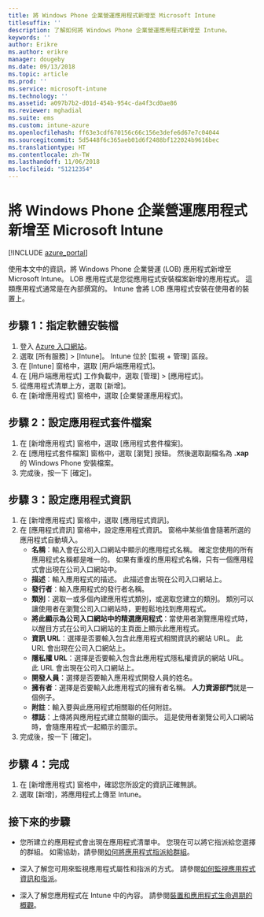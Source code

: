 ```yaml
---
title: 將 Windows Phone 企業營運應用程式新增至 Microsoft Intune
titlesuffix: ''
description: 了解如何將 Windows Phone 企業營運應用程式新增至 Intune。
keywords: ''
author: Erikre
ms.author: erikre
manager: dougeby
ms.date: 09/13/2018
ms.topic: article
ms.prod: ''
ms.service: microsoft-intune
ms.technology: ''
ms.assetid: a097b7b2-d01d-454b-954c-da4f3cd0ae86
ms.reviewer: mghadial
ms.suite: ems
ms.custom: intune-azure
ms.openlocfilehash: ff63e3cdf670156c66c156e3defe6d67e7c04044
ms.sourcegitcommit: 5d5448f6c365aeb01d6f2488bf122024b9616bec
ms.translationtype: HT
ms.contentlocale: zh-TW
ms.lasthandoff: 11/06/2018
ms.locfileid: "51212354"
---
```

# <a name="add-a-windows-phone-line-of-business-app-to-microsoft-intune"></a>將 Windows Phone 企業營運應用程式新增至 Microsoft Intune

[!INCLUDE [azure_portal](./includes/azure_portal.md)]

使用本文中的資訊，將 Windows Phone 企業營運 (LOB) 應用程式新增至 Microsoft Intune。 LOB 應用程式是您從應用程式安裝檔案新增的應用程式。 這類應用程式通常是在內部撰寫的。 Intune 會將 LOB 應用程式安裝在使用者的裝置上。 

## <a name="step-1-specify-the-software-setup-file"></a>步驟 1：指定軟體安裝檔

1. 登入 [Azure 入口網站](https://portal.azure.com)。
2. 選取 [所有服務] > [Intune]。 Intune 位於 [監視 + 管理] 區段。
3. 在 [Intune] 窗格中，選取 [用戶端應用程式]。
4. 在 [用戶端應用程式] 工作負載中，選取 [管理] > [應用程式]。
5. 從應用程式清單上方，選取 [新增]。
6. 在 [新增應用程式] 窗格中，選取 [企業營運應用程式]。

## <a name="step-2-configure-the-app-package-file"></a>步驟 2：設定應用程式套件檔案

1. 在 [新增應用程式] 窗格中，選取 [應用程式套件檔案]。
2. 在 [應用程式套件檔案] 窗格中，選取 [瀏覽] 按鈕。 然後選取副檔名為 **.xap** 的 Windows Phone 安裝檔案。
3. 完成後，按一下 [確定]。


## <a name="step-3-configure-app-information"></a>步驟 3：設定應用程式資訊

1. 在 [新增應用程式] 窗格中，選取 [應用程式資訊]。
2. 在 [應用程式資訊] 窗格中，設定應用程式資訊。 窗格中某些值會隨著所選的應用程式自動填入。
    - **名稱**：輸入會在公司入口網站中顯示的應用程式名稱。 確定您使用的所有應用程式名稱都是唯一的。 如果有重複的應用程式名稱，只有一個應用程式會出現在公司入口網站中。
    - **描述**：輸入應用程式的描述。 此描述會出現在公司入口網站上。
    - **發行者**：輸入應用程式的發行者名稱。
    - **類別**：選取一或多個內建應用程式類別，或選取您建立的類別。 類別可以讓使用者在瀏覽公司入口網站時，更輕鬆地找到應用程式。
    - **將此顯示為公司入口網站中的精選應用程式**：當使用者瀏覽應用程式時，以醒目方式在公司入口網站的主頁面上顯示此應用程式。
    - **資訊 URL**：選擇是否要輸入包含此應用程式相關資訊的網站 URL。 此 URL 會出現在公司入口網站上。
    - **隱私權 URL**：選擇是否要輸入包含此應用程式隱私權資訊的網站 URL。 此 URL 會出現在公司入口網站上。
    - **開發人員**：選擇是否要輸入應用程式開發人員的姓名。
    - **擁有者**：選擇是否要輸入此應用程式的擁有者名稱。 **人力資源部門**就是一個例子。
    - **附註**：輸入要與此應用程式相關聯的任何附註。
    - **標誌**：上傳將與應用程式建立關聯的圖示。 這是使用者瀏覽公司入口網站時，會隨應用程式一起顯示的圖示。
3. 完成後，按一下 [確定]。

## <a name="step-4-finish-up"></a>步驟 4：完成

1. 在 [新增應用程式] 窗格中，確認您所設定的資訊正確無誤。
2. 選取 [新增]，將應用程式上傳至 Intune。

## <a name="next-steps"></a>接下來的步驟

- 您所建立的應用程式會出現在應用程式清單中。 您現在可以將它指派給您選擇的群組。 如需協助，請參閱[如何將應用程式指派給群組](apps-deploy.md)。

- 深入了解您可用來監視應用程式屬性和指派的方式。 請參閱[如何監視應用程式資訊和指派](apps-monitor.md)。

- 深入了解您應用程式在 Intune 中的內容。 請參閱[裝置和應用程式生命週期的概觀](introduction-device-app-lifecycles.md)。
